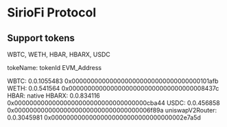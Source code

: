 # SirioFi Protocol

## Support tokens

WBTC, WETH, HBAR, HBARX, USDC

tokeName: tokenId EVM_Address

WBTC: 0.0.1055483 0x0000000000000000000000000000000000101afb
WETH: 0.0.541564 0x000000000000000000000000000000000008437c
HBAR: native
HBARX: 0.0.834116 0x00000000000000000000000000000000000cba44
USDC: 0.0.456858 0x000000000000000000000000000000000006f89a
uniswapV2Router: 0.0.3045981 0x00000000000000000000000000000000002e7a5d
